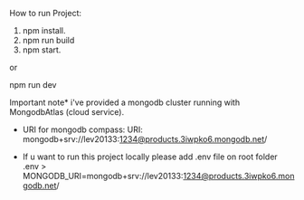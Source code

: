 How to run Project:

1. npm install.
2. npm run build
3. npm start.

or

npm run dev

Important note*
i've provided a mongodb cluster running with MongodbAtlas (cloud service).
* URI for mongodb compass:
    URI: mongodb+srv://lev20133:1234@products.3iwpko6.mongodb.net/

* If u want to run this project locally please add .env file on root folder
.env > MONGODB_URI=mongodb+srv://lev20133:1234@products.3iwpko6.mongodb.net/
